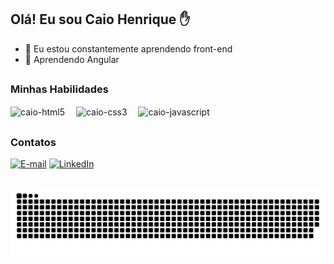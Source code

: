 ## Olá! Eu sou Caio Henrique ✋ 

- 🌱 Eu estou constantemente aprendendo front-end
- 📓 Aprendendo Angular
  
##
 
 ### Minhas Habilidades
<div align = "left">
<img height="40" width="40" align ="center" alt="caio-html5" src="https://cdn.jsdelivr.net/gh/devicons/devicon@latest/icons/html5/html5-original.svg" />
  <img width="10" />
<img height="40" width="40" align ="center" alt="caio-css3" src="https://cdn.jsdelivr.net/gh/devicons/devicon@latest/icons/css3/css3-original.svg" />
  <img width="10" />
<img height="40" width="40" align ="center" alt="caio-javascript" src="https://cdn.jsdelivr.net/gh/devicons/devicon@latest/icons/javascript/javascript-original.svg">  
  <img width="10" />
    
</div>

##

 ### Contatos

[![E-mail](https://img.shields.io/badge/-Email-000?style=for-the-badge&logo=microsoft-outlook&logoColor=FF00F6&color:FFF)](mailto:caioenrique09125@gmail.com)
[![LinkedIn](https://img.shields.io/badge/-LinkedIn-000?style=for-the-badge&logo=linkedin&logoColor=FF00F6&color:FFF)](https://www.linkedin.com/in/caio-henrique-a2a5b1262/)

 ##

 <picture align="center">
  <source media="(prefers-color-scheme: dark)" srcset="https://raw.githubusercontent.com/CaioHennrique/CaioHennrique/output/github-contribution-grid-snake-dark.svg">
  <source media="(prefers-color-scheme: light)" srcset="https://raw.githubusercontent.com/CaioHennrique/CaioHennrique/output/github-contribution-grid-snake-dark.svg">
  <img align="center" alt="github contribution grid snake animation" src="https://raw.githubusercontent.com/mari4souza/mari4souza/output/github-contribution-grid-snake.svg">
</picture>


